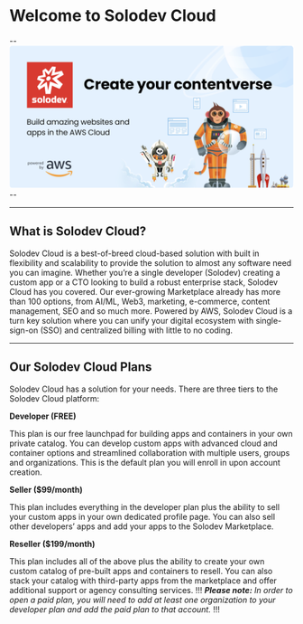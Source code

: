 # Welcome to Solodev Cloud

--![](solo_welcome.png)--

---

## What is Solodev Cloud?
Solodev Cloud is a best-of-breed cloud-based solution with built in flexibility and scalability to provide the solution to almost any software need you can imagine. Whether you’re a single developer (Solodev) creating a custom app or a CTO looking to build a robust enterprise stack, Solodev Cloud has you covered. Our ever-growing Marketplace already has more than 100 options, from AI/ML, Web3, marketing, e-commerce, content management, SEO and so much more. Powered by AWS, Solodev Cloud is a turn key solution where you can unify your digital ecosystem with single-sign-on (SSO) and centralized billing with little to no coding.

---

## Our Solodev Cloud Plans
Solodev Cloud has a solution for your needs. There are three tiers to the Solodev Cloud platform: 

**Developer (FREE)**

This plan is our free launchpad for building apps and containers in your own private catalog. You can develop custom apps with advanced cloud and container options and streamlined collaboration with multiple users, groups and organizations. This is the default plan you will enroll in upon account creation. 

**Seller ($99/month)**

This plan includes everything in the developer plan plus the ability to sell your custom apps in your own dedicated profile page. You can also sell other developers’ apps and add your apps to the Solodev Marketplace.

**Reseller ($199/month)**

This plan includes all of the above plus the ability to create your own custom catalog of pre-built apps and containers to resell. You can also stack your catalog with third-party apps from the marketplace and offer additional support or agency consulting services.
!!!
***Please note:** In order to open a paid plan, you will need to add at least one organization to your developer plan and add the paid plan to that account.*
!!!

